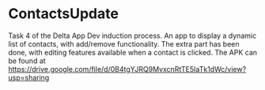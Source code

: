 # ContactsUpdate
Task 4 of the Delta App Dev induction process.
An app to display a dynamic list of contacts, with add/remove functionality.
The extra part has been done, with editing features available when a contact is clicked.
The APK can be found at https://drive.google.com/file/d/0B4tgYJRQ9MvxcnRtTE5IaTk1dWc/view?usp=sharing
